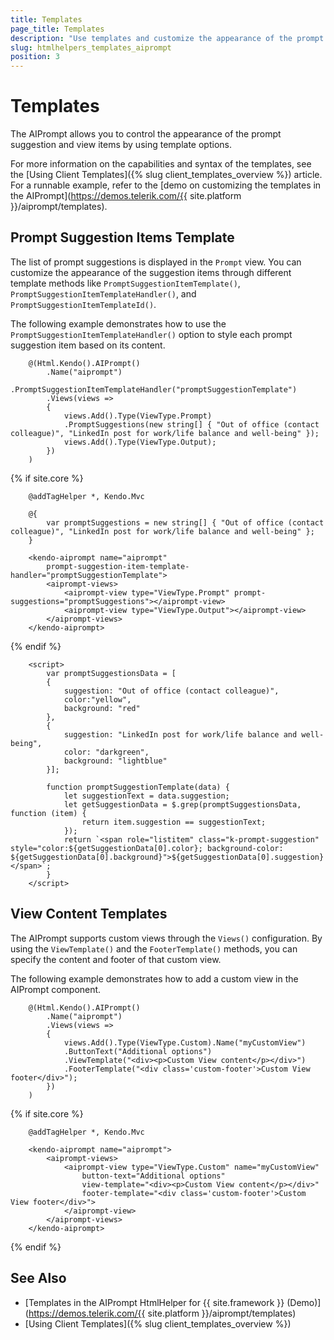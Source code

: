 ```yaml
---
title: Templates
page_title: Templates
description: "Use templates and customize the appearance of the prompt suggestion and view items of the Telerik UI AIPrompt component for {{ site.framework }}."
slug: htmlhelpers_templates_aiprompt
position: 3
---
```


# Templates

The AIPrompt allows you to control the appearance of the prompt suggestion and view items by using template options.

For more information on the capabilities and syntax of the templates, see the [Using Client Templates]({% slug client_templates_overview %}) article. For a runnable example, refer to the [demo on customizing the templates in the AIPrompt](https://demos.telerik.com/{{ site.platform }}/aiprompt/templates).

## Prompt Suggestion Items Template

The list of prompt suggestions is displayed in the `Prompt` view. You can customize the appearance of the suggestion items through different template methods like `PromptSuggestionItemTemplate()`, `PromptSuggestionItemTemplateHandler()`, and `PromptSuggestionItemTemplateId()`.

The following example demonstrates how to use the `PromptSuggestionItemTemplateHandler()` option to style each prompt suggestion item based on its content.

```HtmlHelper
    @(Html.Kendo().AIPrompt()
        .Name("aiprompt")
        .PromptSuggestionItemTemplateHandler("promptSuggestionTemplate")
        .Views(views =>
        {
            views.Add().Type(ViewType.Prompt)
            .PromptSuggestions(new string[] { "Out of office (contact colleague)", "LinkedIn post for work/life balance and well-being" });
            views.Add().Type(ViewType.Output);
        })
    )
```
{% if site.core %}
```TagHelper
    @addTagHelper *, Kendo.Mvc

    @{
        var promptSuggestions = new string[] { "Out of office (contact colleague)", "LinkedIn post for work/life balance and well-being" };
    }

    <kendo-aiprompt name="aiprompt"
        prompt-suggestion-item-template-handler="promptSuggestionTemplate">
        <aiprompt-views>
            <aiprompt-view type="ViewType.Prompt" prompt-suggestions="promptSuggestions"></aiprompt-view>
            <aiprompt-view type="ViewType.Output"></aiprompt-view>
        </aiprompt-views>
    </kendo-aiprompt>
```
{% endif %}
```JS scripts
    <script>
        var promptSuggestionsData = [
        {
            suggestion: "Out of office (contact colleague)",
            color:"yellow",
            background: "red"
        },
        {
            suggestion: "LinkedIn post for work/life balance and well-being",
            color: "darkgreen",
            background: "lightblue"
        }];

        function promptSuggestionTemplate(data) {
            let suggestionText = data.suggestion;
            let getSuggestionData = $.grep(promptSuggestionsData, function (item) {
                return item.suggestion == suggestionText;
            });
            return `<span role="listitem" class="k-prompt-suggestion" style="color:${getSuggestionData[0].color}; background-color: ${getSuggestionData[0].background}">${getSuggestionData[0].suggestion}</span>`;
        }
    </script>
```

## View Content Templates

The AIPrompt supports custom views through the `Views()` configuration. By using the `ViewTemplate()` and the `FooterTemplate()` methods, you can specify the content and footer of that custom view.

The following example demonstrates how to add a custom view in the AIPrompt component.

```HtmlHelper
    @(Html.Kendo().AIPrompt()
        .Name("aiprompt")
        .Views(views =>
        {
            views.Add().Type(ViewType.Custom).Name("myCustomView")
            .ButtonText("Additional options")
            .ViewTemplate("<div><p>Custom View content</p></div>")
            .FooterTemplate("<div class='custom-footer'>Custom View footer</div>");
        })
    )
```
{% if site.core %}
```TagHelper
    @addTagHelper *, Kendo.Mvc

    <kendo-aiprompt name="aiprompt">
        <aiprompt-views>
            <aiprompt-view type="ViewType.Custom" name="myCustomView"
                button-text="Additional options" 
                view-template="<div><p>Custom View content</p></div>" 
                footer-template="<div class='custom-footer'>Custom View footer</div>">
            </aiprompt-view>
        </aiprompt-views>
    </kendo-aiprompt>
```
{% endif %}

## See Also

* [Templates in the AIPrompt HtmlHelper for {{ site.framework }} (Demo)](https://demos.telerik.com/{{ site.platform }}/aiprompt/templates)
* [Using Client Templates]({% slug client_templates_overview %})
